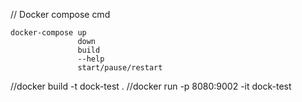 // Docker compose cmd

    docker-compose up
                   down
                   build
                   --help
                   start/pause/restart

//docker build -t dock-test .
//docker run -p 8080:9002 -it dock-test
